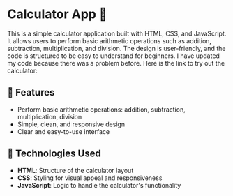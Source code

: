 # Calculator App 🧮  

This is a simple calculator application built with HTML, CSS, and JavaScript. It allows users to perform basic arithmetic operations such as addition, subtraction, multiplication, and division. The design is user-friendly, and the code is structured to be easy to understand for beginners.
I have updated my code because there was a problem before. Here is the link to try out the calculator: 
## 🌟 Features  
- Perform basic arithmetic operations: addition, subtraction, multiplication, division  
- Simple, clean, and responsive design  
- Clear and easy-to-use interface  

## 🚀 Technologies Used  
- **HTML**: Structure of the calculator layout  
- **CSS**: Styling for visual appeal and responsiveness  
- **JavaScript**: Logic to handle the calculator's functionality 
